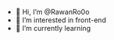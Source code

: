 - 👋 Hi, I’m @RawanRo0o
- 👀 I’m interested in front-end
- 🌱 I’m currently learning 
  

<!---
RawanRo0o/RawanRo0o is a ✨ special ✨ repository because its `README.md` (this file) appears on your GitHub profile.
You can click the Preview link to take a look at your changes.
--->
